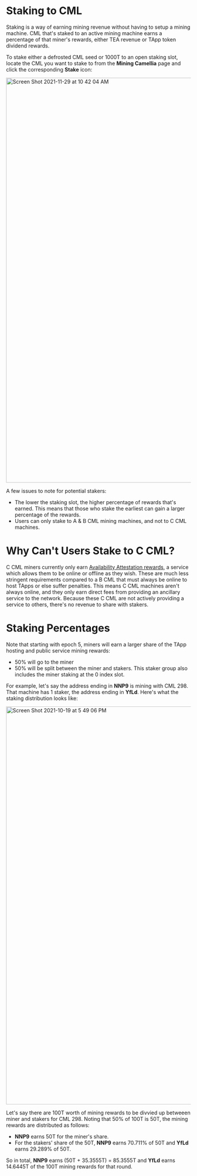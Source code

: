 # Staking to CML

Staking is a way of earning mining revenue without having to setup a mining machine. CML that's staked to an active mining machine earns a percentage of that miner's rewards, either TEA revenue or TApp token dividend rewards. 

To stake either a defrosted CML seed or 1000T to an open staking slot, locate the CML you want to stake to from the **Mining Camellia** page and click the corresponding **Stake** icon:

<img width="1105" alt="Screen Shot 2021-11-29 at 10 42 04 AM" src="https://user-images.githubusercontent.com/86096370/143933704-462e457f-fbe9-448f-9575-206484f502ac.png">

A few issues to note for potential stakers:

* The lower the staking slot, the higher percentage of rewards that's earned. This means that those who stake the earliest can gain a larger percentage of the rewards.
* Users can only stake to A & B CML mining machines, and not to C CML machines. 

# Why Can't Users Stake to C CML?

C CML miners currently only earn [Availability Attestation rewards](https://github.com/tearust/teaproject/wiki/Mining---Availability-Attestation), a service which allows them to be online or offline as they wish. These are much less stringent requirements compared to a B CML that must always be online to host TApps or else suffer penalties. This means C CML machines aren't always online, and they only earn direct fees from providing an ancillary service to the network. Because these C CML are not actively providing a service to others, there's no revenue to share with stakers.

# Staking Percentages

Note that starting with epoch 5, miners will earn a larger share of the TApp hosting and public service mining rewards: 

* 50% will go to the miner
* 50% will be split between the miner and stakers. This staker group also includes the miner staking at the 0 index slot.

For example, let's say the address ending in **NNP9** is mining with CML 298. That machine has 1 staker, the address ending in **YfLd**. Here's what the staking distribution looks like:

<img width="1086" alt="Screen Shot 2021-10-19 at 5 49 06 PM" src="https://user-images.githubusercontent.com/86096370/138010022-09c65996-7852-48ed-9451-fd70959fb872.png">

Let's say there are 100T worth of mining rewards to be divvied up betweeen miner and stakers for CML 298. Noting that 50% of 100T is 50T, the mining rewards are distributed as follows:

* **NNP9** earns 50T for the miner's share.
* For the stakers' share of the 50T, **NNP9** earns 70.711% of 50T and **YfLd** earns 29.289% of 50T.

So in total, **NNP9** earns (50T + 35.3555T) = 85.3555T and **YfLd** earns 14.6445T of the 100T mining rewards for that round.
